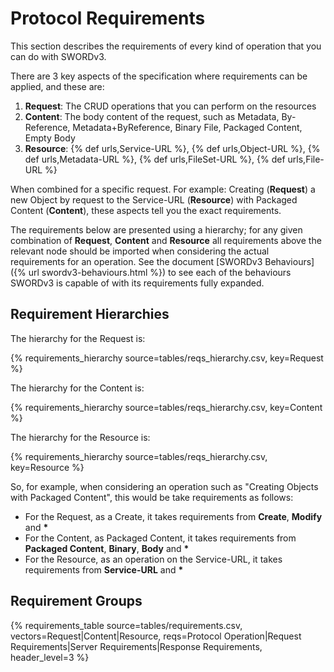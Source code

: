 # Protocol Requirements

This section describes the requirements of every kind of operation that you can do with SWORDv3.

There are 3 key aspects of the specification where requirements can be applied, and these are:

1. **Request**: The CRUD operations that you can perform on the resources
2. **Content**: The body content of the request, such as Metadata, By-Reference, Metadata+ByReference, Binary File, Packaged Content, Empty Body
3. **Resource**: {% def urls,Service-URL %}, {% def urls,Object-URL %}, {% def urls,Metadata-URL %}, {% def urls,FileSet-URL %}, {% def urls,File-URL %}

When combined for a specific request.  For example: Creating (**Request**) a new Object by request to the Service-URL (**Resource**) 
with Packaged Content (**Content**), these aspects tell you the exact requirements.

The requirements below are presented using a hierarchy; for any given combination of **Request**, **Content** and **Resource**
all requirements above the relevant node should be imported when considering the actual requirements for an operation.  See the document
[SWORDv3 Behaviours]({% url swordv3-behaviours.html %}) to see each of the behaviours SWORDv3 is capable of with its requirements fully 
expanded.


## Requirement Hierarchies

The hierarchy for the Request is:

{% 
requirements_hierarchy
    source=tables/reqs_hierarchy.csv,
    key=Request
%}

The hierarchy for the Content is:

{% 
requirements_hierarchy
    source=tables/reqs_hierarchy.csv,
    key=Content
%}

The hierarchy for the Resource is:

{% 
requirements_hierarchy
    source=tables/reqs_hierarchy.csv,
    key=Resource
%}

So, for example, when considering an operation such as "Creating Objects with Packaged Content", this would be take requirements as follows:

* For the Request, as a Create, it takes requirements from **Create**, **Modify** and **\***
* For the Content, as Packaged Content, it takes requirements from **Packaged Content**, **Binary**, **Body** and **\***
* For the Resource, as an operation on the Service-URL, it takes requirements from **Service-URL** and **\***

## Requirement Groups

{%
requirements_table
    source=tables/requirements.csv,
    vectors=Request|Content|Resource,
    reqs=Protocol Operation|Request Requirements|Server Requirements|Response Requirements,
    header_level=3
%}

